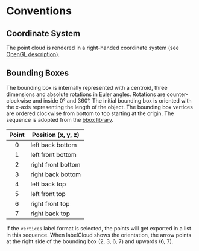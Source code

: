 # Conventions

## Coordinate System

The point cloud is rendered in a right-handed coordinate system (see [OpenGL description](https://learnopengl.com/Getting-started/Coordinate-Systems)).

## Bounding Boxes

The bounding box is internally represented with a centroid, three dimensions and absolute rotations in Euler angles.
Rotations are counter-clockwise and inside 0° and 360°.
The initial bounding box is oriented with the x-axis representing the length of the object.
The bounding box vertices are ordered clockwise from bottom to top starting at the origin.
The sequence is adopted from the [bbox library](https://varunagrawal.github.io/bbox/bbox.html#module-bbox.bbox3d).

| Point | Position (x, y, z) |
| :---: | ------------------ |
|   0   | left back bottom   |
|   1   | left front bottom  |
|   2   | right front bottom |
|   3   | right back bottom  |
|   4   | left back top      |
|   5   | left front top     |
|   6   | right front top    |
|   7   | right back top     |

If the `vertices` label format is selected, the points will get exported in a list in this sequence.
When labelCloud shows the orientation, the arrow points at the right side of the bounding box (2, 3, 6, 7) and upwards (6, 7).

